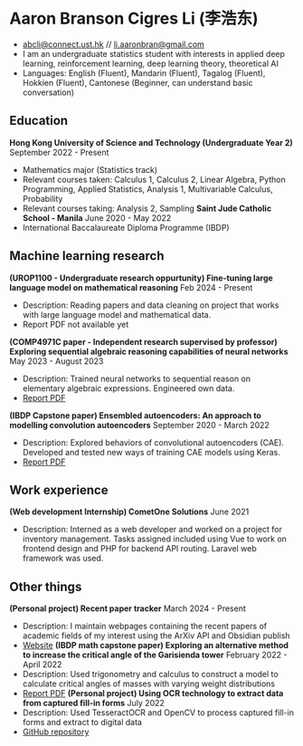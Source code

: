 # Aaron Branson Cigres Li (李浩东)

-  abcli@connect.ust.hk // li.aaronbran@gmail.com 
- I am an undergraduate statistics   student with interests in applied deep learning, reinforcement learning, deep learning theory, theoretical AI 
- Languages: English (Fluent), Mandarin (Fluent), Tagalog (Fluent), Hokkien (Fluent), Cantonese (Beginner, can understand basic conversation)
## Education 
**Hong Kong University of Science and Technology (Undergraduate Year 2)**
September 2022 - Present
- Mathematics major (Statistics track)
- Relevant courses taken: Calculus 1, Calculus 2, Linear Algebra, Python Programming, Applied Statistics, Analysis 1, Multivariable Calculus, Probability
- Relevant courses taking: Analysis 2, Sampling
**Saint Jude Catholic School - Manila**
June 2020 - May 2022
- International Baccalaureate Diploma Programme (IBDP)
## Machine learning research
**(UROP1100 - Undergraduate research oppurtunity) Fine-tuning large language model on mathematical reasoning**
Feb 2024 - Present
- Description: Reading papers and data cleaning on project that works with large language model and mathematical data. 
- Report PDF not available yet

**(COMP4971C paper - Independent research supervised by professor) Exploring sequential algebraic reasoning capabilities of neural networks**
May 2023 - August 2023
- Description: Trained neural networks to sequential reason on elementary algebraic expressions. Engineered own data. 
- [Report PDF](https://hkustconnect-my.sharepoint.com/:b:/g/personal/abcli_connect_ust_hk/EQT8UYPwar9FhGGikD4V_BoBZgy3_rHm3P38pB4pCcR9Zg?e=zSUsJO&download=1)

**(IBDP Capstone paper) Ensembled autoencoders: An approach to modelling convolution autoencoders** 
September 2020 - March 2022
- Description: Explored behaviors of convolutional autoencoders (CAE). Developed and tested new ways of training CAE models using Keras.
- [Report PDF](https://hkustconnect-my.sharepoint.com/:b:/g/personal/abcli_connect_ust_hk/EYP0fCJ5IwNApZ1Eut-dIg8BpBEzBM_5ndAlgHv4DLf_8Q?e=18BKXJ&download=1)

## Work experience
**(Web development Internship) CometOne Solutions** 
June 2021
- Description: Interned as a web developer and worked on a project for inventory management. Tasks assigned included using Vue to work on frontend design and PHP for backend API routing. Laravel web framework was used. 

## Other things
**(Personal project) Recent paper tracker**
March 2024 - Present
- Description: I maintain webpages containing the recent papers of academic fields of my interest using the ArXiv API and Obsidian publish
- [Website](https://publish.obsidian.md/aaron/005+Generated+info/000+Index)
**(IBDP math capstone paper) Exploring an alternative method to increase the critical angle of the Garisienda tower**
February 2022 - April 2022
- Description: Used trigonometry and calculus to construct a model to calculate critical angles of masses with varying weight distributions
- [Report PDF](https://hkustconnect-my.sharepoint.com/:b:/g/personal/abcli_connect_ust_hk/EZkIWkbFDGZBtEOujh2Nw1UBw7l7akvDBQmh5XZUOk_spQ?e=JdHl6q&download=1)
**(Personal project) Using OCR technology to extract data from captured fill-in forms**
July 2022
- Description: Used TesseractOCR and OpenCV to process captured fill-in forms and extract to digital data
- [GitHub repository](https://github.com/bransonli/Project7)

